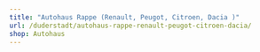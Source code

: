 ```yaml
---
title: "Autohaus Rappe (Renault, Peugot, Citroen, Dacia )"
url: /duderstadt/autohaus-rappe-renault-peugot-citroen-dacia/
shop: Autohaus
---
```

